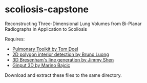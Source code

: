 # scoliosis-capstone
Reconstructing Three-Dimensional Lung Volumes from Bi-Planar Radiographs in Application to Scoliosis

Requires:
- [Pulmonary Toolkit by Tom Doel](https://github.com/tomdoel/pulmonarytoolkit)
- [2D polygon interior detection by Bruno Luong](https://www.mathworks.com/matlabcentral/fileexchange/27840-2d-polygon-interior-detection)
- [3D Bresenham's line generation by Jimmy Shen](https://www.mathworks.com/matlabcentral/fileexchange/21057-3d-bresenham-s-line-generation)
- [Ginput 3D by Marino Bajcic](https://www.mathworks.com/matlabcentral/fileexchange/34939-ginput-3d)

Download and extract these files to the same directory.
